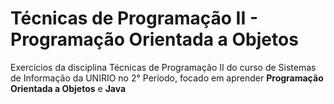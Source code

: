 # Técnicas de Programação II - Programação Orientada a Objetos
Exercícios da disciplina Técnicas de Programação II do curso de Sistemas de Informação da UNIRIO no 2° Período, focado em aprender **Programação Orientada a Objetos** e **Java**
